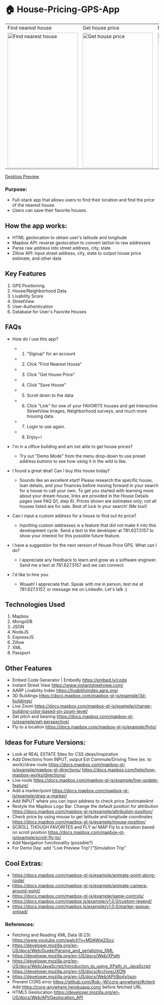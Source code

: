 # 🏠 House-Pricing-GPS-App

<table>
  <tr>
    <td>Find nearest house</td>
    <td>Get house price</td>
    <td>Research favorited house</td>
    <td>Toggle desktop mode</td>
  </tr>
  <tr>
    <td><img src="public/img/gifs/mobile-housepriceGPS-2.gif" alt="Find nearest house" width=230 height=440></td>
    <td><img src="public/img/gifs/mobile-housepriceGPS-3.gif" alt="Get house price" width=230 height=440></td>
    <td><img src="public/img/gifs/mobile-housepriceGPS-4.gif" alt="Research details from favorited house" width=230 height=440></td>
    <td><img src="public/img/gifs/mobile-housepriceGPS-5.gif" alt="Desktop mode" width=230 height=440></td>
  </tr>
 </table>

[Desktop Preview](public/img/gifs/desktopPreview.gif)

### Purpose:

- Full-stack app that allows users to find their location and find the price of the nearest house.
- Users can save their favorite houses.

## How the app works:

- HTML geolocation to obtain user's latitude and longitude
- Mapbox API: reverse geolocation to convert lat/lon to raw addresses
- Parse raw address into street address, city, state
- Zillow API: input street address, city, state to output house price estimate, and other data

## Key Features

1. GPS Positioning
2. House/Neighborhood Data
3. Livability Score
4. StreetView
5. User-Authentication
6. Database for User's Favorite Houses

## FAQs

- How do I use this app?
  - 1. "Signup" for an account
  - 2. Click "Find Nearest House"
  - 3. Click "Get House Price"
  - 4. Click "Save House"
  - 5. Scroll down to the data
  - 6. Click "Link" for one of your FAVORITE houses and get Interactive StreetView Images, Neighborhood surveys, and much more housing data.
  - 7. Login to use again.
  - 8. Enjoy~!

- I'm in a office building and am not able to get house prices?
  - Try out "Demo Mode" from the menu drop-down to use preset address buttons to see how using it in the wild is like.

- I found a great deal! Can I buy this house today?
  - Sounds like an excellent start! Please research the specific house, loan details, and your finances before moving forward in your search for a house to call your own. To get you started with learning more about your dream house, links are provided in the House Details pages (see FAQ Q1, step 6). Prices shown are estimates only; not all houses listed are for sale. Best of luck in your search! (Me too!)

- Can I input a custom address for a house to find out its price?
  - Inputting custom addresses is a feature that did not make it into this development cycle. Send a text to the developer at 781.627.5157 to show your interest for this possible future feature.

- I have a suggestion for the next version of House Price GPS. What can I do?
  - I appreciate any feedback to learn and grow as a software engineer. Send me a text at 781.627.5157 and we can connect.

- I'd like to hire you.
  - Woaah! I appreciate that. Speak with me in person, text me at 781.627.5157, or message me on LinkedIn. Let's talk :)

## Technologies Used

1. Mapbox
2. MongoDB
3. JSON
4. NodeJS
5. ExpressJS
6. Zillow
7. XML
8. Passport

## Other Features
- Embed Code Generator | Embedly https://embed.ly/code
- Instant Street View https://www.instantstreetview.com/
- AARP Livability Index https://livabilityindex.aarp.org/
- 3D Buildings https://docs.mapbox.com/mapbox-gl-js/example/3d-buildings/
- Live Zoom https://docs.mapbox.com/mapbox-gl-js/example/change-building-color-based-on-zoom-level/
- Set pitch and bearing https://docs.mapbox.com/mapbox-gl-js/example/set-perspective/
- Fly to a location https://docs.mapbox.com/mapbox-gl-js/example/flyto/

## Ideas for Future Versions:
- Look at REAL ESTATE Sites for CSS ideas/inspiration
- Add Directions from INPUT, output Est Commute/Driving Time (ex. to work)/draw route
  https://docs.mapbox.com/mapbox-gl-js/example/mapbox-gl-directions/
  https://docs.mapbox.com/help/how-mapbox-works/directions/
- Live route https://docs.mapbox.com/mapbox-gl-js/example/live-update-feature/
- Add a marker/point https://docs.mapbox.com/mapbox-gl-js/example/drag-a-marker/
- Add INPUT where you can input address to check price ZestimateAmt
- Restyle the Mapbox Logo Bar.
  Change the default position for attribution
  https://docs.mapbox.com/mapbox-gl-js/example/attribution-position/
- Check price by using mouse to get latitude and longitude coordinates
  https://docs.mapbox.com/mapbox-gl-js/example/mouse-position/
- SCROLL THOUGH FAVORITES and FLY w/ MAP
  Fly to a location based on scroll position
  https://docs.mapbox.com/mapbox-gl-js/example/scroll-fly-to/
- Add Navigation functionality (possible?)
- For Demo Day: add "Live Preview Trip"/"Simulation Trip"

## Cool Extras:
- https://docs.mapbox.com/mapbox-gl-js/example/animate-point-along-route/
- https://docs.mapbox.com/mapbox-gl-js/example/animate-camera-around-point/
- https://docs.mapbox.com/mapbox-gl-js/example/game-controls/
- https://docs.mapbox.com/mapbox.js/example/v1.0.0/custom-legend/
- https://docs.mapbox.com/mapbox.js/example/v1.0.0/marker-popup-onload/

### References:
- Fetching and Reading XML Data (6:23) https://www.youtube.com/watch?v=MDAWie2Sicc
- https://developer.mozilla.org/en-US/docs/Web/Guide/Parsing_and_serializing_XML
- https://developer.mozilla.org/en-US/docs/Web/XPath
- https://developer.mozilla.org/en-US/docs/Web/JavaScript/Introduction_to_using_XPath_in_JavaScript
- https://developer.mozilla.org/en-US/docs/Archive/JXON
- https://developer.mozilla.org/en-US/docs/Web/API/Body/json
- Prevent CORS error https://github.com/Rob--W/cors-anywhere/#client
  Add https://cors-anywhere.herokuapp.com/ before fetched URL
- HTML5 Geolocation https://developer.mozilla.org/en-US/docs/Web/API/Geolocation_API